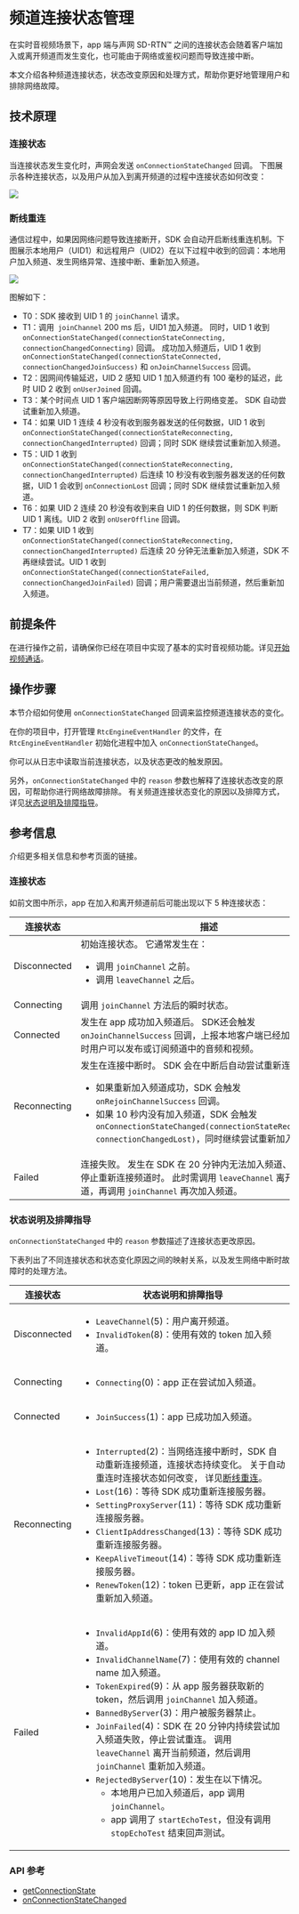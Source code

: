 # 频道连接状态管理

在实时音视频场景下，app 端与声网 SD-RTN™ 之间的连接状态会随着客户端加入或离开频道而发生变化，也可能由于网络或鉴权问题而导致连接中断。

本文介绍各种频道连接状态，状态改变原因和处理方式，帮助你更好地管理用户和排除网络故障。


## 技术原理

### 连接状态

当连接状态发生变化时，声网会发送 `onConnectionStateChanged` 回调。 下图展示各种连接状态，以及用户从加入到离开频道的过程中连接状态如何改变：

![](https://web-cdn.agora.io/docs-files/1634185571858)

<a name="reconnection"> </a>

### 断线重连

通信过程中，如果因网络问题导致连接断开，SDK 会自动开启断线重连机制。下图展示本地用户（UID1）和远程用户（UID2）在以下过程中收到的回调：本地用户加入频道、发生网络异常、连接中断、重新加入频道。

![](https://web-cdn.agora.io/docs-files/1662515705077)

图解如下：

- T0：SDK 接收到 UID 1 的 `joinChannel` 请求。
- T1：调用` joinChannel` 200 ms 后，UID1 加入频道。 同时，UID 1 收到 `onConnectionStateChanged(connectionStateConnecting, connectionChangedConnecting)` 回调。 成功加入频道后，UID 1 收到 ` onConnectionStateChanged(connectionStateConnected, connectionChangedJoinSuccess)` 和 `onJoinChannelSuccess` 回调。
- T2：因网间传输延迟，UID 2 感知 UID 1 加入频道约有 100 毫秒的延迟，此时 UID 2 收到 `onUserJoined` 回调。
- T3：某个时间点 UID 1 客户端因断网等原因导致上行网络变差。 SDK 自动尝试重新加入频道。
- T4：如果 UID 1 连续 4 秒没有收到服务器发送的任何数据，UID 1 收到 `onConnectionStateChanged(connectionStateReconnecting, connectionChangedInterrupted)` 回调；同时 SDK 继续尝试重新加入频道。
- T5：UID 1 收到 `onConnectionStateChanged(connectionStateReconnecting, connectionChangedInterrupted)` 后连续 10 秒没有收到服务器发送的任何数据，UID 1 会收到 `onConnectionLost` 回调；同时 SDK 继续尝试重新加入频道。
- T6：如果 UID 2 连续 20 秒没有收到来自 UID 1 的任何数据，则 SDK 判断 UID 1 离线。UID 2 收到 `onUserOffline` 回调。
- T7：如果 UID 1 收到 `onConnectionStateChanged(connectionStateReconnecting, connectionChangedInterrupted)` 后连续 20 分钟无法重新加入频道，SDK 不再继续尝试。UID 1 收到 `onConnectionStateChanged(connectionStateFailed, connectionChangedJoinFailed)` 回调；用户需要退出当前频道，然后重新加入频道。


## 前提条件

在进行操作之前，请确保你已经在项目中实现了基本的实时音视频功能。详见[开始视频通话](./start_call_flutter_ng)。

## 操作步骤

本节介绍如何使用 `onConnectionStateChanged` 回调来监控频道连接状态的变化。

在你的项目中，打开管理 `RtcEngineEventHandler` 的文件，在 `RtcEngineEventHandler` 初始化进程中加入 `onConnectionStateChanged`。


你可以从日志中读取当前连接状态，以及状态更改的触发原因。

另外，`onConnectionStateChanged` 中的 `reason` 参数也解释了连接状态改变的原因，可帮助你进行网络故障排除。 有关频道连接状态变化的原因以及排障方式，详见[状态说明及排障指导](#connection_reason)。


## 参考信息

介绍更多相关信息和参考页面的链接。

### 连接状态

如前文图中所示，app 在加入和离开频道前后可能出现以下 5 种连接状态：

| 连接状态     | 描述                |
| ------------ | ------------------ |
| Disconnected | 初始连接状态。 它通常发生在：<ul><li>调用 `joinChannel` 之前。</li><li>调用 `leaveChannel` 之后。</li></ul> |
| Connecting   | 调用 `joinChannel` 方法后的瞬时状态。                        |
| Connected    | 发生在 app 成功加入频道后。 SDK还会触发 `onJoinChannelSuccess` 回调，上报本地客户端已经加入频道。 此时用户可以发布或订阅频道中的音频和视频。 |
| Reconnecting | 发生在连接中断时。 SDK 会在中断后自动尝试重新连接。<ul><li>如果重新加入频道成功，SDK 会触发 `onRejoinChannelSuccess` 回调。</li><li>如果 10 秒内没有加入频道，SDK 会触发 `onConnectionStateChanged(connectionStateReconnecting, connectionChangedLost)`，同时继续尝试重新加入频道。</li></ul> |
| Failed       | 连接失败。 发生在 SDK 在 20 分钟内无法加入频道、并且 SDK 停止重新连接频道时。 此时需调用 `leaveChannel` 离开当前频道，再调用 `joinChannel` 再次加入频道。 |

<a name="connection_reason"></a>

### 状态说明及排障指导

`onConnectionStateChanged` 中的 `reason` 参数描述了连接状态更改原因。

下表列出了不同连接状态和状态变化原因之间的映射关系，以及发生网络中断时故障时的处理方法。

| 连接状态     | 状态说明和排障指导                                           |
| ------------ | ------------------------------------------------------------ |
| Disconnected | <ul><li>`LeaveChannel`(5)：用户离开频道。</li><li>`InvalidToken`(8)：使用有效的 token 加入频道。</li></ul> |
| Connecting   | <ul><li>`Connecting`(0)：app 正在尝试加入频道。</li></ul> |
| Connected    | <ul><li>`JoinSuccess`(1)：app 已成功加入频道。</li></ul>    |
| Reconnecting | <ul><li>`Interrupted`(2)：当网络连接中断时，SDK 自动重新连接频道，连接状态持续变化。 关于自动重连时连接状态如何改变， 详见[断线重连](#reconnection)。</li><li>`Lost`(16)：等待 SDK 成功重新连接服务器。</li><li>`SettingProxyServer`(11)：等待 SDK 成功重新连接服务器。</li><li>`ClientIpAddressChanged`(13)：等待 SDK 成功重新连接服务器。</li><li>`KeepAliveTimeout`(14)：等待 SDK 成功重新连接服务器。</li><li>`RenewToken`(12)：token 已更新，app 正在尝试重新加入频道。</li></ul> |
| Failed       | <ul><li>`InvalidAppId`(6)：使用有效的 app ID 加入频道。</li><li>`InvalidChannelName`(7)：使用有效的 channel name 加入频道。</li><li>`TokenExpired`(9)：从 app 服务器获取新的 token，然后调用  `joinChannel` 加入频道。</li><li>`BannedByServer`(3)：用户被服务器禁止。<li>`JoinFailed`(4)：SDK 在 20 分钟内持续尝试加入频道失败，停止尝试重连。 调用 `leaveChannel` 离开当前频道，然后调用 `joinChannel` 重新加入频道。</li><li>`RejectedByServer`(10)：发生在以下情况。<ul><li>本地用户已加入频道后，app 调用 `joinChannel`。</li><li>app 调用了 `startEchoTest`，但没有调用 `stopEchoTest` 结束回声测试。</ul></li></li> |

### API 参考

- [getConnectionState](./API%20Reference/flutter_ng/API/toc_core_method.html#api_irtcengine_getconnectionstate)
- [onConnectionStateChanged](./API%20Reference/flutter_ng/API/toc_network.html#callback_irtcengineeventhandler_onconnectionstatechanged)